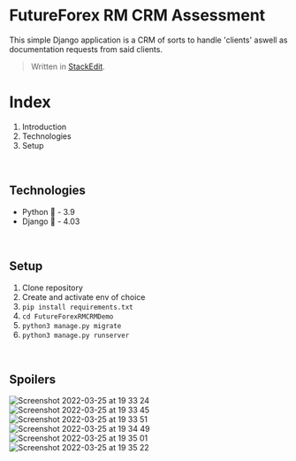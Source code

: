 

# FutureForex RM CRM Assessment
This simple Django application is a CRM of sorts to handle 'clients' aswell as documentation requests from said clients.


> Written in  [StackEdit](https://stackedit.io/).



# Index

 1. Introduction 
 2. Technologies
 3. Setup

<br>

## Technologies

 - Python 🐍 - 3.9
 - Django 📄 - 4.03
 
<br>

## Setup

1. Clone repository
2. Create and activate env of choice
3. `pip install requirements.txt`
4. `cd FutureForexRMCRMDemo`
5. `python3 manage.py migrate`
6. `python3 manage.py runserver`

 <br>

## Spoilers
![Screenshot 2022-03-25 at 19 33 24](https://user-images.githubusercontent.com/51651537/160176797-8f887870-8dcb-4d76-9c29-fcd550641312.png)
 <br>
![Screenshot 2022-03-25 at 19 33 45](https://user-images.githubusercontent.com/51651537/160176854-20122ffc-4fea-4f2a-be92-c0fa4e9ca1c0.png)
 <br>
 ![Screenshot 2022-03-25 at 19 33 51](https://user-images.githubusercontent.com/51651537/160177046-ac9ad99a-50b2-4119-967b-a9403874b0ab.png)
 <br>
![Screenshot 2022-03-25 at 19 34 49](https://user-images.githubusercontent.com/51651537/160176877-c4779fc2-2c1d-4b03-b425-a59fc91ed189.png)
 <br>
![Screenshot 2022-03-25 at 19 35 01](https://user-images.githubusercontent.com/51651537/160176902-e36a49fb-f346-42e3-8d6d-bcab454d341d.png)
 <br>
![Screenshot 2022-03-25 at 19 35 22](https://user-images.githubusercontent.com/51651537/160176918-3afa08c9-1ec6-4c76-bfe1-abd0cf716178.png)


 <br>
 <br>
